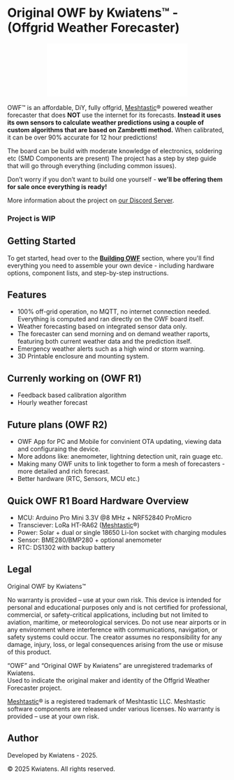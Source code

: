# Original OWF by Kwiatens™ - (Offgrid Weather Forecaster)
<p align="center">
  <img src="https://github.com/Kwiatens/OWF-Offgrid-Weather-Forecaster/blob/main/images/Original_OWFR1_logo_white.png?raw=true" alt="OWF" />
</p>

OWF™ is an affordable, DiY, fully offgrid, [Meshtastic](https://meshtastic.org/)® powered weather forecaster that does **NOT** use the internet for its forecasts. **Instead it uses its own sensors to calculate weather predictions using a couple of custom algorithms that are based on Zambretti method.**
When calibrated, it can be over 90% accurate for 12 hour predictions!

The board can be build with moderate knowledge of electronics, soldering etc (SMD Components are present) 
The project has a step by step guide that will go through everything (including common issues).

Don’t worry if you don’t want to build one yourself - **we’ll be offering them for sale once everything is ready!**

More information about the project on [our Discord Server](https://discord.gg/Jbdw9DENTZ).

### **Project is WIP**

## Getting Started

To get started, head over to the [**Building OWF**](https://github.com/Kwiatens/OWF-Offgrid-Weather-Forecaster/blob/main/docs/00_Getting_Started.md) section, where you'll find everything you need to assemble your own device - including hardware options, component lists, and step-by-step instructions.

## Features
- 100% off-grid operation, no MQTT, no internet connection needed. Everything is computed and ran directly on the OWF board itself.
- Weather forecasting based on integrated sensor data only.
- The forecaster can send morning and on demand weather raports, featuring both current weather data and the prediction itself.
- Emergency weather alerts such as a high wind or storm warning.
- 3D Printable enclosure and mounting system.

## Currenly working on (OWF R1)
- Feedback based calibration algorithm
- Hourly weather forecast
  
## Future plans (OWF R2)

- OWF App for PC and Mobile for convinient OTA updating, viewing data and configuraing the device.
- More addons like: anemometer, lightning detection unit, rain guage etc.
- Making many OWF units to link together to form a mesh of forecasters - more detailed and rich forecast.
- Better hardware (RTC, Sensors, MCU etc.)

## Quick OWF R1 Board Hardware Overview

- MCU: Arduino Pro Mini 3.3V @8 MHz + NRF52840 ProMicro
- Transciever: LoRa HT-RA62 ([Meshtastic](https://meshtastic.org/)®)
- Power: Solar + dual or single 18650 Li-Ion socket with charging modules
- Sensor: BME280/BMP280 + optional anemometer
- RTC: DS1302 with backup battery

## Legal
Original OWF by Kwiatens™

No warranty is provided – use at your own risk. This device is intended for personal and educational purposes only and is not certified for professional, commercial, or safety-critical applications, including but not limited to aviation, maritime, or meteorological services. Do not use near airports or in any environment where interference with communications, navigation, or safety systems could occur. The creator assumes no responsibility for any damage, injury, loss, or legal consequences arising from the use or misuse of this product.


“OWF” and “Original OWF by Kwiatens” are unregistered trademarks of Kwiatens.  
Used to indicate the original maker and identity of the Offgrid Weather Forecaster project.

[Meshtastic](https://meshtastic.org/)® is a registered trademark of Meshtastic LLC. Meshtastic software components are released under various licenses. No warranty is provided – use at your own risk.

## Author
Developed by Kwiatens - 2025.

© 2025 Kwiatens. All rights reserved.  
